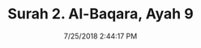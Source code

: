 ---
title       : "Surah 2. Al-Baqara, Ayah 9"
date        : 7/25/2018 2:44:17 PM
draft       : false
type        : "quran"
layout      : "compare"
BookCode    : "CMP"
SurahNumber : "2"
AyahNumber  : "9"
TotalAyah   : "286"
---